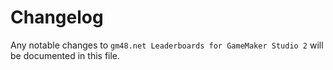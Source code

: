 # Changelog

Any notable changes to `gm48.net Leaderboards for GameMaker Studio 2` will be documented in this file.
